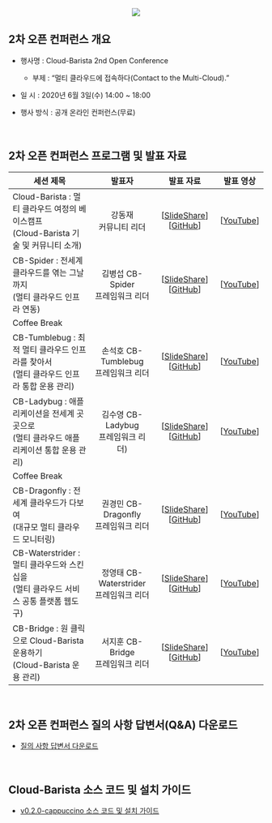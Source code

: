 <p align="center">
  <img src="https://cloud-barista.github.io/assets/img/blog/2nd-conference/leaflet-haeder.png">
</p>

## 2차 오픈 컨퍼런스 개요
* 행사명 : Cloud-Barista 2nd Open Conference<BR>
  * 부제 : “멀티 클라우드에 접속하다(Contact to the Multi-Cloud).”

* 일   시 : 2020년 6월 3일(수) 14:00 ~ 18:00

* 행사 방식 : 공개 온라인 컨퍼런스(무료)

<BR>

## 2차 오픈 컨퍼런스 프로그램 및 발표 자료

| 세션 제목 | 발표자 | 발표 자료 | 발표 영상 |
| ------------------------------ | :--------------: | :----------------: | :--------------------: |
| Cloud-Barista : 멀티 클라우드 여정의 베이스캠프<BR>(Cloud-Barista 기술 및 커뮤니티 소개) | 강동재<BR>커뮤니티 리더 | [[SlideShare](https://www.slideshare.net/cloud-barista/cloudbarista-2-cloudbarista-2st-open-seminar-cloudbarista-technology-and-open-source-community-235056632)] [[GitHub](https://github.com/cloud-barista/docs/blob/master/openseminar/v0.2.0-cappuccino/ppt_files/Cappuccino-OpenSeminar-1-Cloud-Barista%20Technology%20and%20Open%20Source%20Community.pdf)] | [[YouTube](https://youtu.be/_cwAZsIAWjg)] |
| CB-Spider : 전세계 클라우드를 엮는 그날까지<BR>(멀티 클라우드 인프라 연동) | 김병섭 CB-Spider<BR>프레임워크 리더 | [[SlideShare](https://www.slideshare.net/cloud-barista/cloudbarista-2-interworking-with-multicloud-infrastructure-235058344)] [[GitHub](https://github.com/cloud-barista/docs/blob/master/openseminar/v0.2.0-cappuccino/ppt_files/Cappuccino-OpenSeminar-2-CB-Spider-Interworking%20with%20multi-cloud%20infrastructure.pdf)] | [[YouTube](https://youtu.be/qjflPwN_Y-M)] | 
| Coffee Break |||
| CB-Tumblebug : 최적 멀티 클라우드 인프라를 찾아서<BR>(멀티 클라우드 인프라 통합 운용 관리) | 손석호 CB-Tumblebug<BR>프레임워크 리더 | [[SlideShare](https://www.slideshare.net/cloud-barista/cloudbarista-2-multicloud-infrastructure-integrated-operation-management)] [[GitHub](https://github.com/cloud-barista/docs/blob/master/openseminar/v0.2.0-cappuccino/ppt_files/Cappuccino-OpenSeminar-3-CB-Tumblebug-Multi-cloud%20infrastructure%20integrated%20operation%20management.pdf)] | [[YouTube](https://youtu.be/qxEnboezCFg)] |
| CB-Ladybug : 애플리케이션을 전세계 곳곳으로<BR>(멀티 클라우드 애플리케이션 통합 운용 관리) | 김수영 CB-Ladybug<BR>프레임워크 리더) | [[SlideShare](https://www.slideshare.net/cloud-barista/cloudbarista-2-integrated-management-of-multicloud-applications)] [[GitHub](https://github.com/cloud-barista/docs/blob/master/openseminar/v0.2.0-cappuccino/ppt_files/Cappuccino-OpenSeminar-4-CB-Ladybug-Integrated%20management%20of%20multi-cloud%20applications.pdf)] | [[YouTube](https://youtu.be/mCdNDBouiEU)] |
| Coffee Break |||
| CB-Dragonfly : 전세계 클라우드가 다보여<BR>(대규모 멀티 클라우드 모니터링) | 권경민 CB-Dragonfly<BR>프레임워크 리더 | [[SlideShare](https://www.slideshare.net/cloud-barista/cloudbarista-2-cbdragonfly-multi-cloud-integration-monitoring-framework)] [[GitHub](https://github.com/cloud-barista/docs/blob/master/openseminar/v0.2.0-cappuccino/ppt_files/Cappuccino-OpenSeminar-5-CB-Dragonfly-Multi%20Cloud%20Integration%20Monitoring%20Framework.pdf)] | [[YouTube](https://youtu.be/WktcVBTbVfw)] |
| CB-Waterstrider : 멀티 클라우드와 스킨십을<BR>(멀티 클라우드 서비스 공통 플랫폼 웹도구) | 정영태 CB-Waterstrider<BR>프레임워크 리더 | [[SlideShare](https://www.slideshare.net/cloud-barista/cloudbarista-2-cbwaterstrider-multi-cloud-service-common-framework-webtool)] [[GitHub](https://github.com/cloud-barista/docs/blob/master/openseminar/v0.2.0-cappuccino/ppt_files/Cappuccino-OpenSeminar-6-CB-Waterstrider-Multi%20Cloud%20Service%20Common%20Framework%20WebTool.pdf)] | [[YouTube](https://youtu.be/-lUhCizLs-A)] |
| CB-Bridge : 원 클릭으로 Cloud-Barista 운용하기<BR>(Cloud-Barista 운용 관리) | 서지훈 CB-Bridge<BR>프레임워크 리더 | [[SlideShare](https://www.slideshare.net/cloud-barista/cloudbarista-2-cbbridge-multicloud-common-platform-operation-management)] [[GitHub](https://www.slideshare.net/cloud-barista/cloudbarista-2-cbbridge-multicloud-common-platform-operation-management)] | [[YouTube](https://youtu.be/aVeQ-PUWwq4)] |

<BR>

## 2차 오픈 컨퍼런스 질의 사항 답변서(Q&A) 다운로드

* [질의 사항 답변서 다운로드](https://github.com/cloud-barista/docs/blob/master/openseminar/v0.2.0-cappuccino/Cloud-Barista_2nd_Open_Conference-%EC%A7%88%EC%9D%98%EC%82%AC%ED%95%AD_%EB%8B%B5%EB%B3%80%EC%84%9C.pdf "https://github.com/cloud-barista/docs/blob/master/openseminar/v0.2.0-cappuccino/Cloud-Barista_2nd_Open_Conference-%EC%A7%88%EC%9D%98%EC%82%AC%ED%95%AD_%EB%8B%B5%EB%B3%80%EC%84%9C.pdf")

<BR>

## Cloud-Barista 소스 코드 및 설치 가이드

* [v0.2.0-cappuccino 소스 코드 및 설치 가이드](https://github.com/cloud-barista/cloud-barista/tree/v0.2.0-cappuccino "https://github.com/cloud-barista/cloud-barista/tree/v0.2.0-cappuccino")